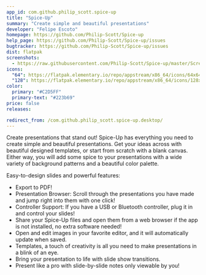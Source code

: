 ```yaml
---
app_id: com.github.philip_scott.spice-up
title: "Spice-Up"
summary: "Create simple and beautiful presentations"
developer: "Felipe Escoto"
homepage: https://github.com/Philip-Scott/Spice-up
help_page: https://github.com/Philip-Scott/Spice-up/issues
bugtracker: https://github.com/Philip-Scott/Spice-up/issues
dist: flatpak
screenshots:
  - https://raw.githubusercontent.com/Philip-Scott/Spice-up/master/Screenshot.png
icons:
  "64": https://flatpak.elementary.io/repo/appstream/x86_64/icons/64x64/com.github.philip_scott.spice-up.png
  "128": https://flatpak.elementary.io/repo/appstream/x86_64/icons/128x128/com.github.philip_scott.spice-up.png
color:
  primary: "#C2D5FF"
  primary-text: "#223b69"
price: false
releases:

redirect_from: /com.github.philip_scott.spice-up.desktop/
---
```


<p>Create presentations that stand out! Spice-Up has everything you need to create simple and beautiful presentations. Get your ideas across with beautiful designed templates, or start from scratch with a blank canvas. Either way, you will add some spice to your presentations with a wide variety of background patterns and a beautiful color palette.</p>
<p>Easy-to-design slides and powerful features:</p>
<ul>
<li>Export to PDF!</li>
<li>Presentation Browser: Scroll through the presentations you have made and jump right into them with one click!</li>
<li>Controller Support: If you have a USB or Bluetooth controller, plug it in and control your slides!</li>
<li>Share your Spice-Up files and open them from a web browser if the app is not installed, no extra software needed!</li>
<li>Open and edit images in your favorite editor, and it will automatically update when saved.</li>
<li>Templates, a touch of creativity is all you need to make presentations in a blink of an eye.</li>
<li>Bring your presentation to life with slide show transitions.</li>
<li>Present like a pro with slide-by-slide notes only viewable by you!</li>
</ul>